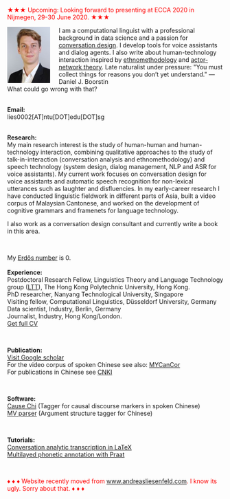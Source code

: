 <font color="red">&#9733;&#9733;&#9733; Upcoming: Looking forward to presenting at ECCA 2020 in Nijmegen, 29-30 June 2020. &#9733;&#9733;&#9733;</font><br />

<p><img src="pic.jpg" alt="Picture" style="float:left;border:2;margin-right: 20px;">

I am a computational linguist with a professional background in data science and a passion for <a href="https://chatbotslife.com/what-is-conversation-design-4cfe7ed200ea">conversation design</a>. I develop tools for voice assistants and dialog agents. I also write about human-technology interaction inspired by <a href="https://en.wikipedia.org/wiki/Ethnomethodology">ethnomethodology</a> and <a href="https://en.wikipedia.org/wiki/Actor%E2%80%93network_theory">actor-network theory</a>. Late naturalist under pressure: "You must collect things for reasons you don’t yet understand." —Daniel J. Boorstin
<br />
What could go wrong with that?

<br />
<b>Email:</b> <br> 
lies0002[AT]ntu[DOT]edu[DOT]sg<br>

<br />

<b>Research:</b> <br>
My main research interest is the study of human-human and human-technology interaction, combining qualitative approaches to the study of talk-in-interaction (conversation analysis and ethnomethodology) and speech technology (system design, dialog management, NLP and ASR for voice assistants). My current work focuses on conversation design for voice assistants and automatic speech recognition for non-lexical utterances such as laughter and disfluencies. In my early-career research I have conducted linguistic fieldwork in different parts of Asia, built a video corpus of Malaysian Cantonese, and worked on the development of cognitive grammars and framenets for language technology. <br />

I also work as a conversation design consultant and currently write a book in this area.<br />

<br />

My <a href="https://en.wikipedia.org/wiki/Erd%C5%91s_number">Erdős number</a> is 0.<br />
<br />
<b>Experience:</b> <br>
Postdoctoral Research Fellow, Linguistics Theory and Language Technology group (<a href="http://llt.cbs.polyu.edu.hk/">LTT</a>), The Hong Kong Polytechnic University, Hong Kong.<br>
PhD researcher, Nanyang Technological University, Singapore<br>
Visiting fellow, Computational Linguistics, Düsseldorf University, Germany<br>
Data scientist, Industry, Berlin, Germany<br>
Journalist, Industry, Hong Kong/London.<br>
<a href="mailto:lies0002[AT]ntu[DOT]edu[DOT]sg">Get full CV</a><br>

<br />

<b>Publication:</b> <br />
<a href="https://scholar.google.com/citations?user=pMjOZNsAAAAJ">Visit Google scholar</a><br />
For the video corpus of spoken Chinese see also: <a href="https://liesenf.github.io/mycancor">MYCanCor</a><br />
For publications in Chinese see <a href="http://new.oversea.cnki.net/index/">CNKI</a><br />



<br />

<b>Software:</b><br>
<a href="https://liesenf.github.io/toolstutorials">Cause Chi</a> (Tagger for causal discourse markers in spoken Chinese)<br>
<a href="https://liesenf.github.io/toolstutorials">MV parser</a> (Argument structure tagger for Chinese) <br>

<br />

<b>Tutorials:</b><br>
<a href="https://liesenf.github.io/toolstutorials">Conversation analytic transcription in LaTeX</a><br>
<a href="https://liesenf.github.io/toolstutorials">Multilayed phonetic annotation with Praat</a><br>

<br />

<font color="red">&#9830; &#9830; &#9830; Website recently moved from www.andreasliesenfeld.com. I know its ugly. Sorry about that. &#9830; &#9830; &#9830;</font><br />

<br />
